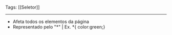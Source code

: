 
Tags: [[Seletor]]

----

- Afeta todos os elementos da página
- Representado pelo "*" | Ex. \*{ color:green;}